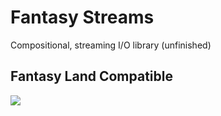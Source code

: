 # Fantasy Streams

Compositional, streaming I/O library (unfinished)


## Fantasy Land Compatible

[
  ![](https://raw.github.com/fantasyland/fantasy-land/master/logo.png)
](https://github.com/fantasyland/fantasy-land)